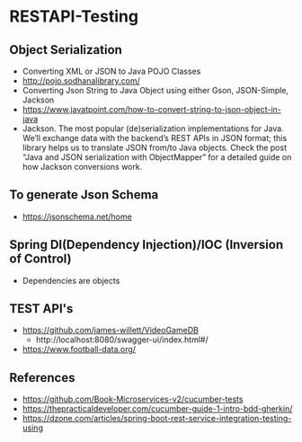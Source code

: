 # RESTAPI-Testing


## Object Serialization ##
- Converting XML or JSON to Java POJO Classes
- http://pojo.sodhanalibrary.com/
- Converting Json String to Java Object using either Gson, JSON-Simple, Jackson
- https://www.javatpoint.com/how-to-convert-string-to-json-object-in-java
- Jackson. The most popular (de)serialization implementations for Java. We’ll exchange data with the backend’s REST APIs in JSON format; this library helps us to translate JSON from/to Java objects. Check the post “Java and JSON serialization with ObjectMapper” for a detailed guide on how Jackson conversions work.


## To generate Json Schema ##
- https://jsonschema.net/home

## Spring DI(Dependency Injection)/IOC (Inversion of Control) ##
- Dependencies are objects


## TEST API's ##
- https://github.com/james-willett/VideoGameDB
  - http://localhost:8080/swagger-ui/index.html#/
- https://www.football-data.org/


## References ##
- https://github.com/Book-Microservices-v2/cucumber-tests
- https://thepracticaldeveloper.com/cucumber-guide-1-intro-bdd-gherkin/
- https://dzone.com/articles/spring-boot-rest-service-integration-testing-using
